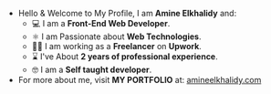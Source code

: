 - Hello & Welcome to My Profile, I am **Amine Elkhalidy** and:
  - ‍💻 I am a **Front-End Web Developer**.
  - ⚛️ I am Passionate about **Web Technologies**.
  - 👨‍💻 I am working as a **Freelancer** on **Upwork**.
  - ⌛ I've About **2 years of professional experience**.
  - 🤓 I am a **Self taught developer**.
 - For more about me, visit **MY PORTFOLIO** at: [amineelkhalidy.com](https://www.amineelkhalidy.com)

   




